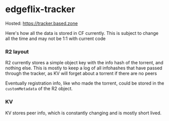 # edgeflix-tracker

Hosted: https://tracker.based.zone

Here's how all the data is stored in CF currently. This is subject to change all the time and may not be 1:1 with current code


### R2 layout

R2 currently stores a simple object key with the info hash of the torrent, and nothing else. This is mostly to keep a log of all infohashes that have passed through the tracker, as KV will forget about a torrent if there are no peers

Eventually registration info, like who made the torrent, could be stored in the `customMetadata` of the R2 object.

### KV

KV stores peer info, which is constantly changing and is mostly short lived.

